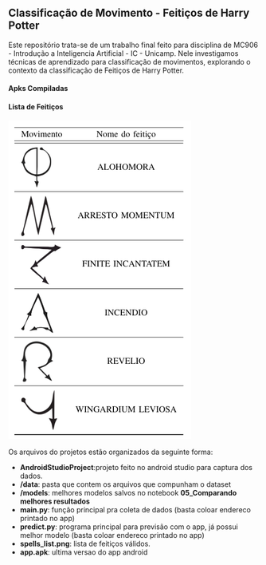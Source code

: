 ## Classificação de Movimento - Feitiços de Harry Potter

Este repositório trata-se de um trabalho final feito para disciplina de MC906 - Introdução a Inteligencia Artificial - IC - Unicamp. Nele investigamos técnicas de aprendizado para classificação de movimentos, explorando o contexto da classificação de Feitiços de Harry Potter.

#### Apks Compiladas



#### Lista de Feitiços

![Lista de Feitiços](spells_list.png?raw=true "Lista de Feitiços")



Os arquivos do projetos estão organizados da seguinte forma:

* **AndroidStudioProject**:projeto feito no android studio para captura dos dados.
* **/data**: pasta que contem os arquivos que compunham o dataset
* **/models**: melhores modelos salvos no notebook **05_Comparando melhores resultados**
* **main.py**: função principal pra coleta de dados (basta coloar endereco printado no app)
* **predict.py**: programa principal para previsão com o app, já possui melhor modelo (basta coloar endereco printado no app)
* **spells_list.png**: lista de feitiços válidos.
* **app.apk**: ultima versao do app android





